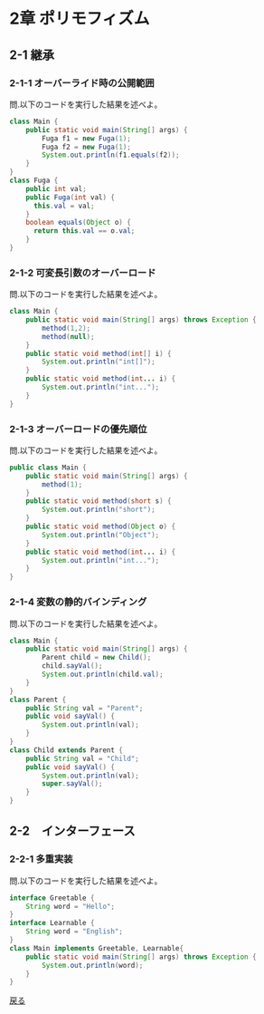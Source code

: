 # 2章 ポリモフィズム

## 2-1 継承

### 2-1-1 オーバーライド時の公開範囲
問.以下のコードを実行した結果を述べよ。
```java
class Main {
    public static void main(String[] args) {
        Fuga f1 = new Fuga(1);
        Fuga f2 = new Fuga(1);
        System.out.println(f1.equals(f2));
    }
}
class Fuga {
    public int val;
    public Fuga(int val) {
      this.val = val;
    }
    boolean equals(Object o) {
      return this.val == o.val;
    }
}
```

### 2-1-2 可変長引数のオーバーロード
問.以下のコードを実行した結果を述べよ。
```java
class Main {
    public static void main(String[] args) throws Exception {
        method(1,2);
        method(null);
    }
    public static void method(int[] i) {
        System.out.println("int[]");
    }
    public static void method(int... i) {
        System.out.println("int...");
    }
}
```

### 2-1-3 オーバーロードの優先順位
問.以下のコードを実行した結果を述べよ。
```java
public class Main {
    public static void main(String[] args) {
        method(1);
    }
    public static void method(short s) {
        System.out.println("short");
    }
    public static void method(Object o) {
        System.out.println("Object");
    }
    public static void method(int... i) {
        System.out.println("int...");
    }
}
```

### 2-1-4 変数の静的バインディング
問.以下のコードを実行した結果を述べよ。
```java
class Main {
    public static void main(String[] args) {
        Parent child = new Child();
        child.sayVal();
        System.out.println(child.val);
    }
}
class Parent {
    public String val = "Parent";
    public void sayVal() {
        System.out.println(val);
    }
}
class Child extends Parent {
    public String val = "Child";
    public void sayVal() {
        System.out.println(val);
        super.sayVal();
    }
}
```
## 2-2　インターフェース

### 2-2-1 多重実装
問.以下のコードを実行した結果を述べよ。
```java
interface Greetable {
    String word = "Hello";
}
interface Learnable {
    String word = "English";    
}
class Main implements Greetable, Learnable{
    public static void main(String[] args) throws Exception {
        System.out.println(word);
    }
}
```
[戻る](https://github.com/sanotyan1202/JavaGold/blob/master/0_Introduction.md)
